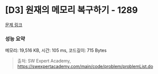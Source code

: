 # [D3] 원재의 메모리 복구하기 - 1289 

[문제 링크](https://swexpertacademy.com/main/code/problem/problemDetail.do?contestProbId=AV19AcoKI9sCFAZN) 

### 성능 요약

메모리: 19,516 KB, 시간: 105 ms, 코드길이: 715 Bytes



> 출처: SW Expert Academy, https://swexpertacademy.com/main/code/problem/problemList.do